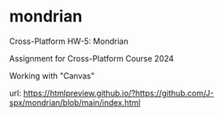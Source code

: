 # mondrian

Cross-Platform HW-5: Mondrian

Assignment for Cross-Platform Course 2024

Working with "Canvas"

url: https://htmlpreview.github.io/?https://github.com/J-spx/mondrian/blob/main/index.html
